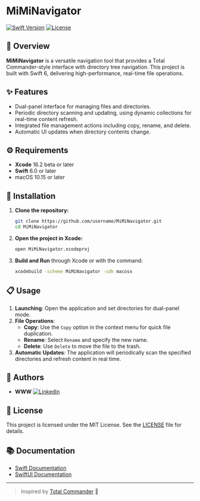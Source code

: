 
# MiMiNavigator

[![Swift Version](https://img.shields.io/badge/Swift-6.0-blue.svg)](https://swift.org)
[![License](https://img.shields.io/badge/License-MIT-lightgrey.svg)](LICENSE)

## 📖 Overview

**MiMiNavigator** is a versatile navigation tool that provides a Total Commander-style interface with directory tree navigation. This project is built with Swift 6, delivering high-performance, real-time file operations.

## ✨ Features

- Dual-panel interface for managing files and directories.
- Periodic directory scanning and updating, using dynamic collections for real-time content refresh.
- Integrated file management actions including copy, rename, and delete.
- Automatic UI updates when directory contents change.

## ⚙️ Requirements

- **Xcode** 16.2 beta or later
- **Swift** 6.0 or later
- macOS 10.15 or later

## 🚀 Installation

1. **Clone the repository:**
   ```bash
   git clone https://github.com/username/MiMiNavigator.git
   cd MiMiNavigator
   ```
2. **Open the project in Xcode:**
   ```bash
   open MiMiNavigator.xcodeproj
   ```
3. **Build and Run** through Xcode or with the command:
   ```bash
   xcodebuild -scheme MiMiNavigator -sdk macosx
   ```

## 📋 Usage

1. **Launching**: Open the application and set directories for dual-panel mode.
2. **File Operations**:
   - **Copy**: Use the `Copy` option in the context menu for quick file duplication.
   - **Rename**: Select `Rename` and specify the new name.
   - **Delete**: Use `Delete` to move the file to the trash.
3. **Automatic Updates**: The application will periodically scan the specified directories and refresh content in real time.

## 👤 Authors

- **WWW**
  [![LinkedIn](https://img.shields.io/badge/LinkedIn-blue.svg?logo=linkedin&colorB=555)](https://www.linkedin.com/in/iakov-senatov-07060765)

## 📝 License

This project is licensed under the MIT License. See the [LICENSE](LICENSE) file for details.

## 📚 Documentation

- [Swift Documentation](https://swift.org/documentation/)
- [SwiftUI Documentation](https://developer.apple.com/documentation/swiftui/)

---

> Inspired by [Total Commander](https://www.ghisler.com/) 🌟
